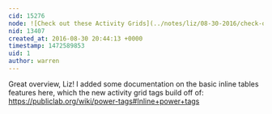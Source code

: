 ```yaml
---
cid: 15276
node: ![Check out these Activity Grids](../notes/liz/08-30-2016/check-out-these-activity-grids)
nid: 13407
created_at: 2016-08-30 20:44:13 +0000
timestamp: 1472589853
uid: 1
author: warren
---
```


Great overview, Liz! I added some documentation on the basic inline tables features here, which the new activity grid tags build off of: https://publiclab.org/wiki/power-tags#Inline+power+tags